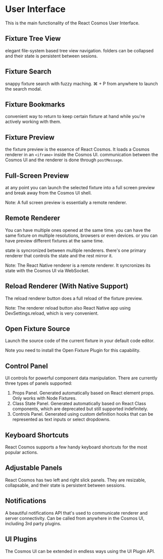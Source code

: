 # User Interface

This is the main functionality of the React Cosmos User Interface.

## Fixture Tree View

elegant file-system based tree view navigation. folders can be collapsed and their state is persistent between sesions.

## Fixture Search

snappy fixture search with fuzzy maching. ⌘ + P from anywhere to launch the search modal.

## Fixture Bookmarks

convenient way to return to keep certain fixture at hand while you're actively working with them.

## Fixture Preview

the fixture preview is the essence of React Cosmos. It loads a Cosmos renderer in an `<iframe>` inside the Cosmos UI. communication between the Cosmos UI and the renderer is done through `postMessage`.

## Full-Screen Preview

at any point you can launch the selected fixture into a full screen preview and break away from the Cosmos UI shell.

Note: A full screen preview is essentially a remote renderer.

## Remote Renderer

You can have multiple ones opened at the same time. you can have the same fixture on multiple resolutions, browsers or even devices. or you can have preview different fixtures at the same time.

state is syncronized between multiple renderers. there's one primary renderer that controls the state and the rest mirror it.

Note: The React Native renderer is a remote renderer. It syncronizes its state with the Cosmos UI via WebSocket.

## Reload Renderer (With Native Support)

The reload renderer button does a full reload of the fixture preview.

Note: The renderer reload button also React Native app using DevSettings.reload, which is very convenient.

## Open Fixture Source

Launch the source code of the current fixture in your default code editor.

Note you need to install the Open Fixture Plugin for this capability.

## Control Panel

UI controls for powerful component data manipulation. There are currently three types of panels supported:

1. Props Panel. Generated automatically based on React element props. Only works with Node Fixtures.
2. Class State Panel. Generated automatically based on React Class components, which are deprecated but still supported indefinitely.
3. Controls Panel. Generated using custom definition hooks that can be represented as text inputs or select dropdowns.

## Keyboard Shortcuts

React Cosmos supports a few handy keyboard shortcuts for the most popular actions.

## Adjustable Panels

React Cosmos has two left and right slick panels. They are resizable, collapsable, and their state is persistent between sessions.

## Notifications

A beautiful notifications API that's used to communicate renderer and server connectivity. Can be called from anywhere in the Cosmos UI, including 3rd party plugins.

## UI Plugins

The Cosmos UI can be extended in endless ways using the UI Plugin API.
